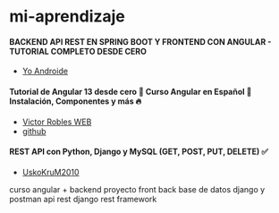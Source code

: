 # mi-aprendizaje

#### BACKEND API REST EN SPRING BOOT Y FRONTEND CON ANGULAR - TUTORIAL COMPLETO DESDE CERO
  * [Yo Androide](https://www.youtube.com/watch?v=hIE_uZy9Vpw) 
  

#### Tutorial de Angular 13 desde cero 📕 Curso Angular en Español 🔺 Instalación, Componentes y más 🔥
  * [Victor Robles WEB](https://www.youtube.com/watch?v=kqYuyACFVkE) 
  * [github](https://github.com/Fenixfo/Angular13Desde0)


#### REST API con Python, Django y MySQL (GET, POST, PUT, DELETE) ✅
  * [UskoKruM2010](https://www.youtube.com/watch?v=hL52_nB5QSw) 


curso angular + backend
proyecto front back base de datos
django y postman
api rest django rest framework
